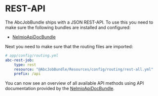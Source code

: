 REST-API
========

The AbcJobBundle ships with a JSON REST-API. To use this you need to make sure the following bundles are installed and configured:
 
* [NelmioApiDocBundle](https://github.com/nelmio/NelmioApiDocBundle)

Next you need to make sure that the routing files are imported:

```yaml
# app/config/routing.yml
abc-rest-job:
    type: rest
    resource: "@AbcJobBundle/Resources/config/routing/rest-all.yml"
    prefix: /api
```

You can now see an overview of all available API methods using API documentation provided by the [NelmioApiDocBundle](https://github.com/nelmio/NelmioApiDocBundle).